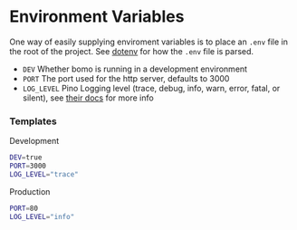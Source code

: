 # Environment Variables

One way of easily supplying enviroment variables is to place an `.env` file in the root of the project. See [dotenv](https://www.npmjs.com/package/dotenv) for how the `.env` file is parsed.

- `DEV` Whether bomo is running in a development environment
- `PORT` The port used for the http server, defaults to 3000
- `LOG_LEVEL` Pino Logging level (trace, debug, info, warn, error, fatal, or silent), see [their docs](https://getpino.io/#/docs/api?id=loggerlevel-string-gettersetter) for more info 

### Templates

Development

```bash
DEV=true
PORT=3000
LOG_LEVEL="trace"
```

Production

```bash
PORT=80
LOG_LEVEL="info"
```
